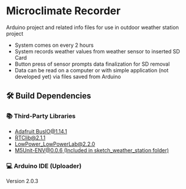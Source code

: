 # Microclimate Recorder

Arduino project and related info files for use in outdoor weather station
project

* System comes on every 2 hours
* System records weather values from weather sensor to inserted SD Card
* Button press of sensor prompts data finalization for SD removal
* Data can be read on a computer or with simple application (not developed
yet) via files saved from Arduino

## 🛠 Build Dependencies

### 📚 Third-Party Libraries

<!-- [SD@1.2.4](https://www.arduino.cc/reference/en/libraries/sd/) -->
* [Adafruit BusIO@1.14.1](https://github.com/adafruit/Adafruit_BusIO)
* [RTClib@2.1.1](https://github.com/adafruit/RTClib)
* [LowPower_LowPowerLab@2.2.0](https://github.com/LowPowerLab/LowPower)
* [M5Unit-ENV@0.0.6 (Included in sketch_weather_station folder)](https://github.com/m5stack/M5Unit-ENV/releases/tag/0.0.6)

### 💻 Arduino IDE (Uploader)

Version 2.0.3
